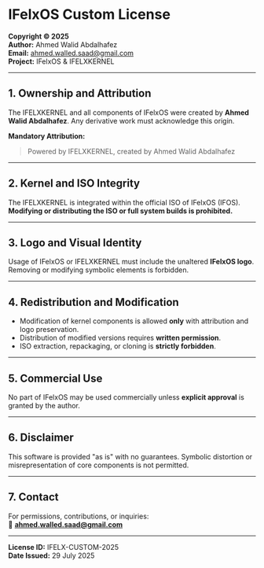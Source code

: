 # IFelxOS Custom License

**Copyright © 2025**  
**Author:** Ahmed Walid Abdalhafez  
**Email:** ahmed.walled.saad@gmail.com  
**Project:** IFelxOS & IFELXKERNEL

---

## 1. Ownership and Attribution  
The IFELXKERNEL and all components of IFelxOS were created by **Ahmed Walid Abdalhafez**. Any derivative work must acknowledge this origin.

**Mandatory Attribution:**  
> Powered by IFELXKERNEL, created by Ahmed Walid Abdalhafez

---

## 2. Kernel and ISO Integrity  
The IFELXKERNEL is integrated within the official ISO of IFelxOS (IFOS).  
**Modifying or distributing the ISO or full system builds is prohibited.**

---

## 3. Logo and Visual Identity  
Usage of IFelxOS or IFELXKERNEL must include the unaltered **IFelxOS logo**. Removing or modifying symbolic elements is forbidden.

---

## 4. Redistribution and Modification  
- Modification of kernel components is allowed **only** with attribution and logo preservation.  
- Distribution of modified versions requires **written permission**.  
- ISO extraction, repackaging, or cloning is **strictly forbidden**.

---

## 5. Commercial Use  
No part of IFelxOS may be used commercially unless **explicit approval** is granted by the author.

---

## 6. Disclaimer  
This software is provided "as is" with no guarantees. Symbolic distortion or misrepresentation of core components is not permitted.

---

## 7. Contact  
For permissions, contributions, or inquiries:  
📧 **ahmed.walled.saad@gmail.com**

---

**License ID:** IFELX-CUSTOM-2025  
**Date Issued:** 29 July 2025
